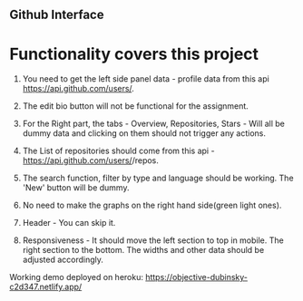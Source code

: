 ## Github Interface

# Functionality covers this project

1. You need to get the left side panel data - profile data from this api https://api.github.com/users/<username>. 

2. The edit bio button will not be functional for the assignment.

3.  For the Right part, the tabs - Overview, Repositories, Stars - Will all be dummy data and clicking on them should not trigger any actions. 

4. The List of repositories should come from this api - https://api.github.com/users/<username>/repos. 

5. The search function, filter by type and language should be working. The 'New' button will be dummy. 

6. No need to make the graphs on the right hand side(green light ones).

7. Header - You can skip it.

8. Responsiveness - It should move the left section to top in mobile. The right section to the bottom. The widths and other data should be adjusted accordingly.

Working demo deployed on heroku: https://objective-dubinsky-c2d347.netlify.app/
